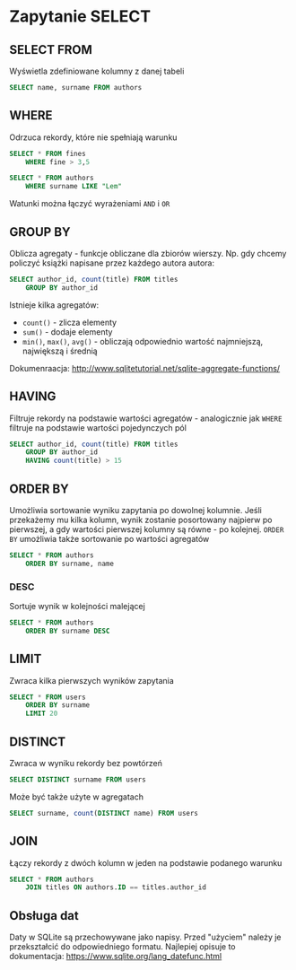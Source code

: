# Zapytanie SELECT

## SELECT FROM

Wyświetla zdefiniowane kolumny z danej tabeli

```SQL
SELECT name, surname FROM authors
```

## WHERE

Odrzuca rekordy, które nie spełniają warunku

```SQL
SELECT * FROM fines
    WHERE fine > 3,5
```

```SQL
SELECT * FROM authors
    WHERE surname LIKE "Lem"
```

Watunki można łączyć wyrażeniami ```AND``` i ```OR```

## GROUP BY

Oblicza agregaty - funkcje obliczane dla zbiorów wierszy. Np. gdy chcemy policzyć książki napisane przez każdego autora autora:

```SQL
SELECT author_id, count(title) FROM titles
    GROUP BY author_id
```

Istnieje kilka agregatów:

 * `count()` - zlicza elementy
 * `sum()` - dodaje elementy
 * `min()`, `max()`, `avg()` - obliczają odpowiednio wartość najmniejszą, największą i średnią

 Dokumenraacja: http://www.sqlitetutorial.net/sqlite-aggregate-functions/

## HAVING

Filtruje rekordy na podstawie wartości agregatów - analogicznie jak `WHERE` filtruje na podstawie wartości pojedynczych pól

```SQL
SELECT author_id, count(title) FROM titles
    GROUP BY author_id
    HAVING count(title) > 15
```

## ORDER BY

Umożliwia sortowanie wyniku zapytania po dowolnej kolumnie. Jeśli przekażemy mu kilka kolumn, wynik zostanie posortowany najpierw po pierwszej, a gdy wartości pierwszej kolumny są równe - po kolejnej. `ORDER BY` umożliwia także sortowanie po wartości agregatów

```SQL
SELECT * FROM authors
    ORDER BY surname, name
```

### DESC

Sortuje wynik w kolejności malejącej

```SQL
SELECT * FROM authors
    ORDER BY surname DESC
```

## LIMIT

Zwraca kilka pierwszych wyników zapytania

```SQL
SELECT * FROM users
    ORDER BY surname
    LIMIT 20
```

## DISTINCT

Zwraca w wyniku rekordy bez powtórzeń

```SQL
SELECT DISTINCT surname FROM users
```

Może być także użyte w agregatach

```SQL
SELECT surname, count(DISTINCT name) FROM users
```

## JOIN

Łączy rekordy z dwóch kolumn w jeden na podstawie podanego warunku

```SQL
SELECT * FROM authors
    JOIN titles ON authors.ID == titles.author_id
```

## Obsługa dat

Daty w SQLite są przechowywane jako napisy. Przed "użyciem" należy je przekształcić do odpowiedniego formatu. Najlepiej opisuje to dokumentacja: https://www.sqlite.org/lang_datefunc.html